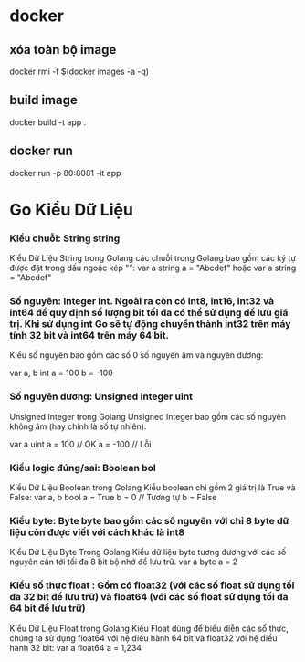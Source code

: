 # docker 

## xóa toàn bộ image 
docker rmi -f $(docker images -a -q)

## build image 
docker build -t app .

## docker run 
docker run -p 80:8081 -it app



# Go Kiểu Dữ Liệu

### Kiểu chuỗi: String string
 Kiểu Dữ Liệu String trong Golang các chuỗi trong Golang bao gồm các ký tự được đặt trong dấu ngoặc kép "":
var a string
a = "Abcdef"
hoặc
var a string = "Abcdef"

### Số nguyên: Integer int. Ngoài ra còn có int8, int16, int32 và int64 để quy định số lượng bit tối đa có thể sử dụng để lưu giá trị. Khi sử dụng int Go sẽ tự động chuyển thành int32 trên máy tính 32 bit và int64 trên máy 64 bit.

Kiểu số nguyên bao gồm các số 0 số nguyên âm và nguyên dương:

var a, b int
a = 100
b = -100


### Số nguyên dương: Unsigned integer uint
Unsigned Integer trong Golang
Unsigned Integer bao gồm các số nguyên không âm (hay chính là số tự nhiên):

var a uint
a = 100 // OK
a = -100 // Lỗi

### Kiểu logic đúng/sai: Boolean bol
Kiểu Dữ Liệu Boolean trong Golang
Kiểu boolean chỉ gồm 2 giá trị là True và False:
var a, b bool
a = True
b = 0 // Tương tự b = False

### Kiểu byte: Byte byte bao gồm các số nguyên với chỉ 8 byte dữ liệu còn được viết với cách khác là int8
Kiểu Dữ Liệu Byte Trong Golang
Kiểu dữ liệu byte tương đương với các số nguyên cần tới tối đa 8 bit bộ nhớ để lưu trữ.
var a byte
a = 2

### Kiểu số thực float : Gồm có float32 (với các số float sử dụng tối đa 32 bit để lưu trữ) và float64 (với các số float sử dụng tối đa 64 bit để lưu trữ)
Kiểu Dữ Liệu Float trong Golang
Kiểu Float dùng để biểu diễn các số thực, chúng ta sử dụng float64 với hệ điều hành 64 bit và float32 với hệ điều hành 32 bit:
var a float64
a = 1,234




